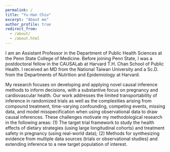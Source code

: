 ```yaml
---
permalink: /
title: "Yu-Han Chiu"
excerpt: "About me"
author_profile: true
redirect_from: 
  - /about/
  - /about.html
---
```


I am an Assistant Professor in the Department of Public Health Sciences at the Penn State College of Medicine. Before joining Penn State, I was a postdoctoral fellow in the CAUSALab at Harvard T.H. Chan School of Public Health. I received an MD from the National Taiwan University and a Sc.D. from the Departments of Nutrition and Epidemiology at Harvard. 

My research focuses on developing and applying novel causal inference methods to inform decisions, with a substantive focus on pregnancy and cardiovascular health. Our work addresses the limited transportability of inference in randomized trials as well as the complexities arising from compound treatment, time-varying confounding, competing events, missing data, and model misspecification when using observational data to draw causal inferences. These challenges motivate my methodological research in the following areas: (1) The target trial framework to study the health effects of dietary strategies (using large longitudinal cohorts) and treatment safety in pregnancy (using real-world data); (2) Methods for synthesizing evidence from multiple data sources (trials or observational studies) and extending inference to a new target population of interest.



